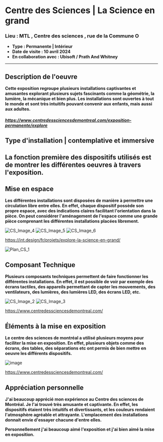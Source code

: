 # **Centre des Sciences** | **La Science en grand**
### **Lieu : MTL , Centre des sciences** ,  rue de la Commune O
 - **Type : Permanente | Intérieur**
 - **Date de visite : 10 avril 2024**
 - **En collaboration avec : Ubisoft / Prath And Whitney**
____________________________

## **Description de l'oeuvre**

**Cette exposition regroupe plusieurs installations captivantes et amusantes explorant plusieurs sujets fascinants comme la géométrie, la lumière, la mécanique et bien plus. Les installations sont ouvertes à tout le monde et sont très intuitifs pouvant convenir aux enfants, mais aussi aux adultes.** 

##### https://www.centredessciencesdemontreal.com/exposition-permanente/explore

## **Type d'installation | contemplative et immersive**

## **La fonction première des dispositifs utilisés est de montrer les différentes oeuvres à travers l'exposition.**

## **Mise en espace**
**Les différentes installations sont disposées de manière à permettre une circulation libre entre elles. En effet, chaque dispositif possède son propre espace, avec des indications claires facilitant l'orientation dans la pièce. On peut considérer l'aménagement de l'espace comme une grande pièce comprenant les différentes installations placées librement.**

![CS_Image_4](https://github.com/JoCrevier/H24_V11_inspiration_Crevier/assets/112189750/164bcabc-d0c0-4c6f-a4e9-91500640165d)
![CS_Image_5](https://github.com/JoCrevier/H24_V11_inspiration_Crevier/assets/112189750/4e7d8555-9687-4688-a290-da492b6839a9)
![CS_Image_6](https://github.com/JoCrevier/H24_V11_inspiration_Crevier/assets/112189750/1cf18515-787a-4978-ab53-031032c9894d)

https://int.design/fr/projets/explore-la-science-en-grand/


![Plan_CS_1](https://github.com/JoCrevier/H24_V11_inspiration_Crevier/assets/112189750/c4535292-45f7-48ea-bd57-561c4441af18)

## **Composant Technique**
**Plusieurs composants techniques permettent de faire fonctionner les différentes installations. En effet, il est possible de voir par exemple des écrans tactiles, des appareils permettant de capter les mouvements, des ventilateurs, des lumières, des lumières LED, des écrans LED, etc.**

![CS_Image_2](https://github.com/JoCrevier/H24_V11_inspiration_Crevier/assets/112189750/85926986-2bce-478a-b76d-e82eac2bd10b)
![CS_Image_3](https://github.com/JoCrevier/H24_V11_inspiration_Crevier/assets/112189750/3f526f65-a08d-47be-8122-c0ed4b5d710b)

https://www.centredessciencesdemontreal.com/




## **Éléments à la mise en exposition**
**Le centre des sciences de montréal a utilisé plusieurs moyens pour faciliter la mise en exposition. En effet, plusieurs objets comme des écrans, des tables, des séparations etc ont permis de bien mettre en oeuvre les différents dispositifs.** 

![image](https://github.com/JoCrevier/H24_V11_inspiration_Crevier/assets/112189750/6417d3a3-21a6-4808-9088-43fb432e869e)

https://www.centredessciencesdemontreal.com/


## **Appréciation personnelle**
**J'ai beaucoup apprécié mon expérience au Centre des sciences de Montréal. Je l'ai trouvé très amusante et captivante. En effet, les dispositifs étaient très intuitifs et divertissants, et les couleurs rendaient l'atmosphère agréable et attrayante. L'emplacement des installations donnait envie d'essayer chacune d'entre elles.**

**Personnellement j'ai beaucoup aimé l'exposition et j'ai bien aimé la mise en exposition.**
